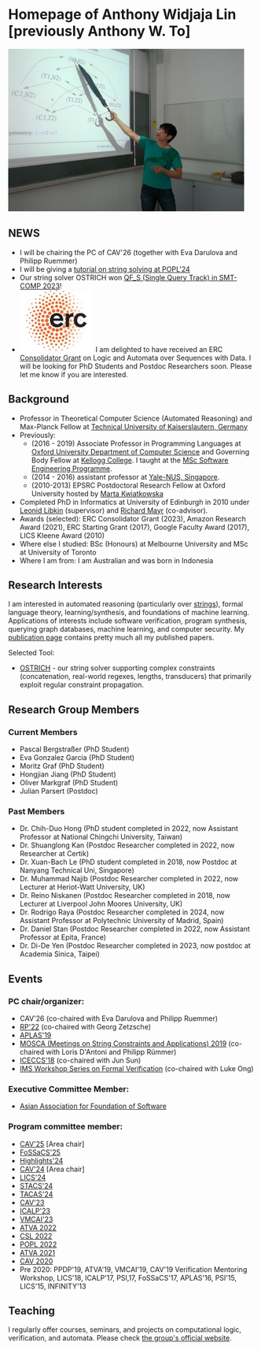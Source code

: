 # Homepage of Anthony Widjaja Lin [previously Anthony W. To]
![My image](anthony-talk.jpg)

## NEWS
- I will be chairing the PC of CAV'26 (together with Eva Darulova and Philipp 
  Ruemmer)
- I will be giving a [tutorial on string solving at POPL'24](https://popl24.sigplan.org/details/POPL-2024-tutorialfest/3/String-Solving-for-Verification)
- Our string solver OSTRICH won [QF_S (Single Query Track) in SMT-COMP 2023](https://smt-comp.github.io/2023/results/qf-s-single-query)!
- ![Image](ERC_logo_small.jpeg) I am delighted to have received an ERC
[Consolidator Grant](https://erc.europa.eu/news-events/news/erc-2022-consolidator-grants-results) on Logic and
  Automata over Sequences with Data. I will be looking for PhD Students and
  Postdoc Researchers soon. Please let me know if you are interested.

## Background
- Professor in Theoretical Computer Science (Automated Reasoning) and 
  Max-Planck Fellow at [Technical University of 
  Kaiserslautern, Germany](https://www.cs.rptu.de/)
- Previously:
  - (2016 - 2019) Associate Professor in Programming Languages at [Oxford University Department of Computer Science](https://www.cs.ox.ac.uk/) and Governing Body Fellow at [Kellogg College](https://www.kellogg.ox.ac.uk/). I taught at the
[MSc Software Engineering Programme](https://www.cs.ox.ac.uk/softeng/).
  - (2014 - 2016) assistant professor at [Yale-NUS, Singapore](https://www.yale-nus.edu.sg).
  - (2010-2013) EPSRC Postdoctoral Research Fellow at Oxford University hosted by [Marta Kwiatkowska](http://www.cs.ox.ac.uk/marta.kwiatkowska/)
- Completed PhD in Informatics at University of Edinburgh in 2010 under [Leonid
  Libkin](https://homepages.inf.ed.ac.uk/libkin/) (supervisor) and [Richard Mayr](https://homepages.inf.ed.ac.uk/rmayr/) (co-advisor).
- Awards (selected): ERC Consolidator Grant (2023), Amazon Research Award 
    (2021), ERC Starting Grant (2017), 
    Google Faculty Award (2017), LICS Kleene Award (2010)
- Where else I studied: BSc (Honours) at Melbourne University and MSc at
  University of Toronto
- Where I am from: I am Australian and was born in Indonesia

## Research Interests
I am interested in automated reasoning (particularly over 
[strings](strings.md)), formal language theory, learning/synthesis, and
foundations of machine learning. Applications of interests include software 
verification, program synthesis, querying graph databases, machine learning, 
and computer security. My [publication page](publications.html) contains 
pretty much all my published papers.

Selected Tool:
- [OSTRICH](https://github.com/uuverifiers/ostrich/) - our string solver
  supporting complex constraints (concatenation, real-world regexes, lengths, 
  transducers) that primarily exploit regular constraint propagation.

## Research Group Members
### Current Members
- Pascal Bergstraßer (PhD Student)
- Eva Gonzalez Garcia (PhD Student)
- Moritz Graf (PhD Student)
- Hongjian Jiang (PhD Student)
- Oliver Markgraf (PhD Student)
- Julian Parsert (Postdoc)

### Past Members
- Dr. Chih-Duo Hong (PhD student completed in 2022, now Assistant Professor
  at National Chingchi University, Taiwan)
- Dr. Shuanglong Kan (Postdoc Researcher completed in 2022, now Researcher at
  Certik)
- Dr. Xuan-Bach Le (PhD student completed in 2018, now 
  Postdoc at Nanyang Technical Uni, Singapore)
- Dr. Muhammad Najib (Postdoc Researcher completed in 2022, now Lecturer at
    Heriot-Watt University, UK)
- Dr. Reino Niskanen (Postdoc Researcher completed in 2018, now Lecturer at Liverpool John Moores
  University, UK)
- Dr. Rodrigo Raya (Postdoc Researcher completed in 2024, now Assistant
  Professor at Polytechnic University of Madrid, Spain)
- Dr. Daniel Stan (Postdoc Researcher completed in 2022, now Assistant Professor
  at Epita, France)
- Dr. Di-De Yen (Postdoc Researcher completed in 2023, now postdoc at Academia
  Sinica, Taipei)

## Events
### PC chair/organizer:
- CAV'26 (co-chaired with Eva Darulova and Philipp Ruemmer)
- [RP'22](https://rp2022.mpi-sws.org/) (co-chaired with Georg Zetzsche)
- [APLAS'19](https://conf.researchr.org/home/aplas-2019)
- [MOSCA (Meetings on String Constraints and Applications) 2019](https://mosca19.github.io/) (co-chaired with Loris D'Antoni and Philipp Rümmer)
- [ICECCS'18](http://formal-analysis.com/iceccs/2018/) (co-chaired with Jun Sun)
- [IMS Workshop Series on Formal Verification](https://www2.ims.nus.edu.sg/Programs/016auto/index.php) (co-chaired with Luke Ong)

### Executive Committee Member: 
- [Asian Association for Foundation of Software](http://www.cs.tsukuba.ac.jp/~kam/AAFS/)

### Program committee member: 
- [CAV'25](https://conferences.i-cav.org/2025/cfp/) [Area chair]
- [FoSSaCS'25](https://etaps.org/2025/conferences/fossacs/)
- [Highlights'24](https://highlights-conference.org/2024/cfp)
- [CAV'24](http://i-cav.org/) [Area chair]
- [LICS'24](https://lics.siglog.org/lics24/)
- [STACS'24](https://stacs2024.limos.fr/)
- [TACAS'24](https://etaps.org/2024/conferences/tacas/)
- [CAV'23](http://www.i-cav.org/2023/call-for-papers/)
- [ICALP'23](https://icalp2023.cs.upb.de/cms/)
- [VMCAI'23](https://popl23.sigplan.org/home/VMCAI-2023)
- [ATVA 2022](https://atva-conference.org/2022/)
- [CSL 2022](http://csl2022.uni-goettingen.de/)
- [POPL 2022](https://popl22.sigplan.org/)
- [ATVA 2021](https://formal-analysis.com/atva/2021/)
- [CAV 2020](http://i-cav.org/2020/)
- Pre 2020: PPDP'19, ATVA'19, VMCAI'19, CAV'19 Verification Mentoring Workshop,
  LICS'18, ICALP'17, PSI,17, FoSSaCS'17, APLAS'16, PSI'15, LICS'15, INFINITY'13

## Teaching
I regularly offer courses, seminars, and projects on computational logic, 
verification, and automata. Please check 
[the group's official website](http://arg.cs.uni-kl.de/teaching/).
